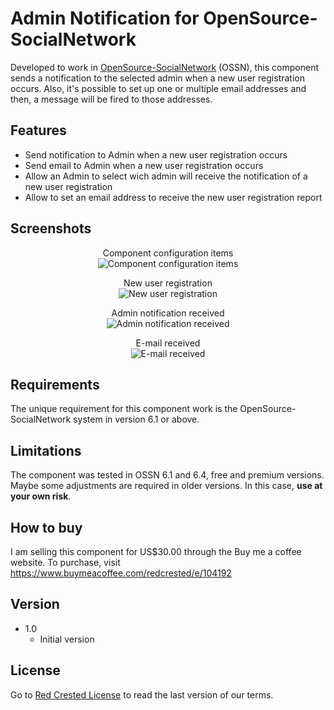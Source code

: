 # Admin Notification for OpenSource-SocialNetwork
Developed to work in [OpenSource-SocialNetwork](http://www.opensource-socialnetwork.org) (OSSN), this component sends a notification to the selected admin when a new user registration occurs. Also, it's possible to set up one or multiple email addresses and then, a message will be fired to those addresses.

## Features
- Send notification to Admin when a new user registration occurs​
- Send email to Admin when a new user registration occurs​
- Allow an Admin to select wich admin will receive the notification​ of a new user registration 
- Allow to set an email address to receive the new user registration report

## Screenshots
<div align="center">
    
Component configuration items<br/>
![Component configuration items](https://www.redcrested.net/solutions/ossn/components/AdminNotification/AdminNotification-AdminPanel.jpg)  

New user registration<br/>
![New user registration](https://www.redcrested.net/solutions/ossn/components/AdminNotification/AdminNotification-SignUp.jpg)  

Admin notification received<br/>
![Admin notification received](https://www.redcrested.net/solutions/ossn/components/AdminNotification/AdminNotification-Notification.jpg)  

E-mail received<br/>
![E-mail received](https://www.redcrested.net/solutions/ossn/components/AdminNotification/AdminNotification-Email.jpg)  

</div>

## Requirements
The unique requirement for this component work is the OpenSource-SocialNetwork system in version 6.1 or above.

## Limitations
The component was tested in OSSN 6.1 and 6.4, free and premium versions. Maybe some adjustments are required in older versions. In this case, **use at your own risk**.

## How to buy
I am selling this component for US$30.00 through the Buy me a coffee website. To purchase, visit https://www.buymeacoffee.com/redcrested/e/104192

## Version

- 1.0
    - Initial version

## License

Go to [Red Crested License](http://www.redcrested.net/license) to read the last version of our terms.
